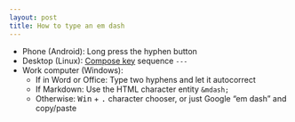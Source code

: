 ```yaml
---
layout: post
title: How to type an em dash
---
```


- Phone (Android): Long press the hyphen button
- Desktop (Linux): [Compose key](https://en.wikipedia.org/wiki/Compose_key)
  sequence `---`
- Work computer (Windows):
  - If in Word or Office: Type two hyphens and let it autocorrect
  - If Markdown: Use the HTML character entity `&mdash;`
  - Otherwise: <kbd>Win</kbd> + <kbd>.</kbd> character chooser, or just Google
    “em dash” and copy/paste
